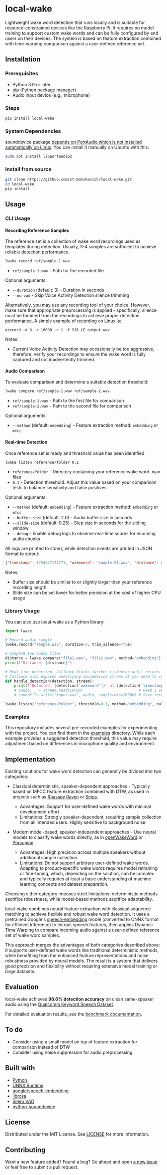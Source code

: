 # local-wake

Lightweight wake word detection that runs locally and is suitable for resource-constrained devices like the Raspberry Pi. It requires no model training to support custom wake words and can be fully configured by end users on their devices. The system is based on feature extraction combined with time-warping comparison against a user-defined reference set.

## Installation
### Prerequisites
- Python 3.9 or later
- pip (Python package manager)
- Audio input device (e.g., microphone)

### Steps
```bash
pip install local-wake
```

### System Dependencies
sounddevice package [depends on PortAudio which is not installed automatically on Linux](https://python-sounddevice.readthedocs.io/en/0.5.1/installation.html#installation). You can install it manually on Ubuntu with this:
```bash
sudo apt install libportaudio2
```

### Install from source
```bash
git clone https://github.com/st-matskevich/local-wake.git
cd local-wake
pip install .
```

## Usage

### CLI Usage

#### Recording Reference Samples
The reference set is a collection of wake word recordings used as templates during detection. Usually, 3-4 samples are sufficient to achieve reliable detection performance.

```bash
lwake record ref/sample-1.wav
```
- `ref/sample-1.wav` - Path for the recorded file

Optional arguments:
- `--duration` (default: 3) - Duration in seconds
- `--no-vad` - Skip Voice Activity Detection silence trimming

Alternatively, you may use any recording tool of your choice. However, make sure that appropriate preprocessing is applied - specifically, silence must be trimmed from the recordings to achieve proper detection performance. A simple example of recording on Linux is:
```
arecord -d 3 -r 16000 -c 1 -f S16_LE output.wav
```

Notes:
 - Current Voice Activity Detection may occasionally be too aggressive, therefore, verify your recordings to ensure the wake word is fully captured and not inadvertently trimmed.

#### Audio Comparison
To evaluate comparison and determine a suitable detection threshold:

```bash
lwake compare ref/sample-1.wav ref/sample-2.wav
```
- `ref/sample-1.wav` - Path to the first file for comparison
- `ref/sample-2.wav` - Path to the second file for comparison

Optional arguments:
- `--method` (default: `embedding`) - Feature extraction method: `embedding` or `mfcc`

#### Real-time Detection
Once reference set is ready and threshold value has been identified:

```bash
lwake listen reference/folder 0.1 
```
- `reference/folder` - Directory containing your reference wake word .wav files
- `0.1` - Detection threshold. Adjust this value based on your comparison tests to balance sensitivity and false positives

Optional arguments:
- `--method` (default: `embedding`) - Feature extraction method: `embedding` or `mfcc`
- `--buffer-size` (default: 2.0) - Audio buffer size in seconds
- `--slide-size` (default: 0.25) - Step size in seconds for the sliding window
- `--debug` - Enable debug logs to observe real-time scores for incoming audio chunks

All logs are printed to stderr, while detection events are printed in JSON format to stdout:
```json
{"timestamp": 1754947173771, "wakeword": "sample-01.wav", "distance": 0.00943875619501332}
```

Notes:
- Buffer size should be similar to or slightly larger than your reference recording length
- Slide size can be set lower for better precision at the cost of higher CPU usage

### Library Usage

You can also use local-wake as a Python library:

```python
import lwake

# Record audio sample
lwake.record("sample.wav", duration=3, trim_silence=True)

# Compare two audio files
distance = lwake.compare("file1.wav", "file2.wav", method="embedding")
print(f"Distance: {distance}")

# Real-time detection. Callback blocks further listening until return.
# Callback also exposes underlying sounddevice stream if you need to read more audio
def handle_detection(detection, stream):
    print(f"Detected '{detection['wakeword']}' at {detection['timestamp']}")
    # audio, _ = stream.read(16000)                         # Read 1 second of audio
    # soundfile.write("input.wav", audio, samplerate=16000) # Save recording

lwake.listen("reference/folder", threshold=0.1, method="embedding", callback=handle_detection)
```

### Examples
This repository includes several pre-recorded examples for experimenting with the project. You can find them in the [examples](/examples) directory. While each example provides a suggested detection threshold, this value may require adjustment based on differences in microphone quality and environment.

## Implementation
Existing solutions for wake word detection can generally be divided into two categories:
- Classical deterministic, speaker-dependent approaches - Typically based on MFCC feature extraction combined with DTW, as used in projects such as [Rhasspy Raven](https://github.com/rhasspy/rhasspy-wake-raven) or [Snips](https://medium.com/snips-ai/machine-learning-on-voice-a-gentle-introduction-with-snips-personal-wake-word-detector-133bd6fb568e).
  - Advantages: Support for user-defined wake words with minimal development effort.
  - Limitations: Strongly speaker-dependent, requiring sample collection from all intended users. Highly sensitive to background noise.

- Modern model-based, speaker-independent approaches - Use neural models to classify wake words directly, as in [openWakeWord](https://github.com/dscripka/openWakeWord) or [Porcupine](https://github.com/Picovoice/porcupine).
  - Advantages: High precision across multiple speakers without additional sample collection.
  - Limitations: Do not support arbitrary user-defined wake words. Adapting to product-specific wake words requires model retraining or fine-tuning, which, depending on the solution, can be complex and typically requires at least a basic understanding of machine learning concepts and dataset preparation.

Choosing either category imposes strict limitations: deterministic methods sacrifice robustness, while model-based methods sacrifice adaptability.

local-wake combines neural feature extraction with classical sequence matching to achieve flexible and robust wake word detection. It uses a pretrained Google's [speech-embedding](https://www.kaggle.com/models/google/speech-embedding) model (converted to ONNX format for efficient inference) to extract speech features, then applies Dynamic Time Warping to compare incoming audio against a user-defined reference set of wake word samples.

This approach merges the advantages of both categories described above: it supports user-defined wake words like traditional deterministic methods, while benefiting from the enhanced feature representations and noise robustness provided by neural models. The result is a system that delivers good precision and flexibility without requiring extensive model training or large datasets.

## Evaluation

local-wake achieves **98.6% detection accuracy** on clean same-speaker audio using the [Qualcomm Keyword Speech Dataset](https://www.qualcomm.com/developer/software/keyword-speech-dataset).  

For detailed evaluation results, see the [benchmark documentation](benchmark/README.md).

## To do
- Consider using a small model on top of feature extraction for comparison instead of DTW
- Consider using noise suppression for audio preprocessing

## Built with
- [Python](https://www.python.org/)
- [ONNX Runtime](https://onnxruntime.ai/) 
- [google/speech-embedding](https://www.kaggle.com/models/google/speech-embedding)
- [librosa](https://librosa.org/)
- [Silero VAD](https://github.com/snakers4/silero-vad)
- [python-sounddevice](https://github.com/spatialaudio/python-sounddevice)

## License
Distributed under the MIT License. See [LICENSE](LICENSE) for more information.

## Contributing
Want a new feature added? Found a bug? 
Go ahead and open [a new issue](https://github.com/st-matskevich/local-wake/issues/new) or feel free to submit a pull request.